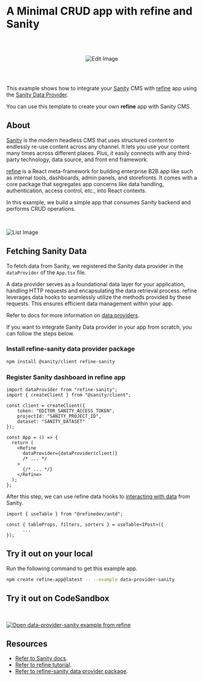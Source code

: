 






# A Minimal CRUD app with refine and Sanity 

<br/>

<div align="center" style="margin: 30px;">

![Edit Image](https://refine.ams3.cdn.digitaloceanspaces.com/example-readmes/sanity-data-provider/cover.png "Cover Image")

</div>


<br/>

This example shows how to integrate your [Sanity](https://www.sanity.io/) CMS with [refine](https://github.com/refinedev/refine) app using the [Sanity Data Provider](https://github.com/hirenf14/refine-sanity). 

You can use this template to create your own **refine** app with Sanity CMS.



## About 

[Sanity](https://www.sanity.io/)  is the modern headless CMS that uses structured content to endlessly re-use content across any channel. It lets you use your content many times across different places. Plus, it easily connects with any third-party technology, data source, and front end framework.


[refine](https://refine.dev/) is a React meta-framework for building enterprise B2B app like such as internal tools, dashboards, admin panels, and storefronts. It comes with a core package that segregates app concerns like data handling, authentication, access control, etc., into React contexts.

In this example, we build a simple app that consumes Sanity backend and performs CRUD operations.


<br/>

![List Image](https://refine.ams3.cdn.digitaloceanspaces.com/example-readmes/sanity-data-provider/list.png "Cover Image")



## Fetching Sanity Data

To fetch data from Sanity, we registered the Sanity data provider in the `dataProvider` of the `App.tsx` file.

A data provider serves as a foundational data layer for your application, handling HTTP requests and encapsulating the data retrieval process. refine leverages data hooks to seamlessly utilize the methods provided by these requests. This ensures efficient data management within your app.

Refer to docs for more information on [data providers](https://refine.dev/docs/tutorial/understanding-dataprovider/index/#what-is-data-provider).

If you want to integrate Sanity Data provider in your app from scratch, you can follow the steps below.

### Install refine-sanity data provider package

```bash
npm install @sanity/client refine-sanity
```


### Register Sanity dashboard in refine app

```tsx
import dataProvider from "refine-sanity";
import { createClient } from "@sanity/client";

const client = createClient({
    token: "EDITOR_SANITY_ACCESS_TOKEN",
    projectId: "SANITY_PROJECT_ID",
    dataset: "SANITY_DATASET"
});

const App = () => {
  return (
    <Refine
      dataProvider={dataProvider(client)}
      /* ... */
    >
      {/* ... */}
    </Refine>
  );
};
```

After this step, we can use refine data hooks to [interacting with data](https://refine.dev/docs/tutorial/understanding-dataprovider/index/#how-are-data-provider-methods-used-in-the-app) from Sanity.

```tsx
import { useTable } from "@refinedev/antd";

const { tableProps, filters, sorters } = useTable<IPost>({
      ...
});
```


## Try it out on your local

Run the following command to get this example app.

```bash
npm create refine-app@latest -- --example data-provider-sanity
```

## Try it out on CodeSandbox

<br/>

[![Open data-provider-sanity example from refine](https://codesandbox.io/static/img/play-codesandbox.svg)](https://codesandbox.io/embed/github/refinedev/refine/tree/next/examples/data-provider-sanity?view=preview&theme=dark&codemirror=1)


## Resources

- [Refer to Sanity docs](https://www.sanity.io/docs/getting-started-with-sanity).
- [Refer to refine tutorial](https://refine.dev/docs/tutorial/introduction/index/).
- [Refer to refine-sanity data provider package](https://www.npmjs.com/package/refine-sanity).
